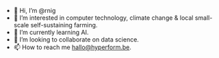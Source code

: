 - 👋 Hi, I’m @rnig
- 👀 I’m interested in computer technology, climate change & local small-scale self-sustaining farming.
- 🌱 I’m currently learning AI.
- 💞️ I’m looking to collaborate on data science.
- 📫 How to reach me hallo@hyperform.be.

<!---
rnig/rnig is a ✨ special ✨ repository because its `README.md` (this file) appears on your GitHub profile.
You can click the Preview link to take a look at your changes.
--->
